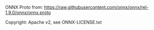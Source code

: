 ONNX Proto from: <https://raw.githubusercontent.com/onnx/onnx/rel-1.9.0/onnx/onnx.proto>

Copyright: Apache v2, see ONNX-LICENSE.txt




